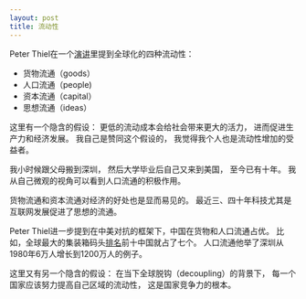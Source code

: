 ```yaml
---
layout: post
title: 流动性
---
```

Peter Thiel在一个<a href="https://www.youtube.com/watch?v=E-IaSS0bbGU">演讲</a>里提到全球化的四种流动性：
- 货物流通（goods）
- 人口流通（people)
- 资本流通（capital）
- 思想流通（ideas）

这里有一个隐含的假设：
更低的流动成本会给社会带来更大的活力，
进而促进生产力和经济发展。
我自己是赞同这个假设的，
我觉得我个人也是流动性增加的受益者。

我小时候跟父母搬到深圳，
然后大学毕业后自己又来到美国，
至今已有十年。
我从自己微观的视角可以看到人口流通的积极作用。

货物流通和资本流通对经济的好处也是显而易见的。
最近三、四十年科技尤其是互联网发展促进了思想的流通。

Peter Thiel进一步提到在中美对抗的框架下，中国在货物和人口流通占优。
比如，全球最大的集装箱码头<a href="https://en.wikipedia.org/wiki/List_of_busiest_container_ports">排名</a>前十中国就占了七个。
人口流通他举了深圳从1980年6万人增长到1200万人的例子。

这里又有另一个隐含的假设：
在当下全球脱钩（decoupling）的背景下，
每一个国家应该努力提高自己区域的流动性，
这是国家竞争力的根本。
